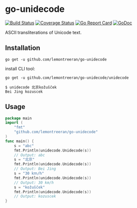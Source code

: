 go-unidecode
==============
[![Build Status](https://travis-ci.org/github/lemontreeran/go-unidecode.svg?branch=master)](https://travis-ci.com/github/lemontreeran/go-unidecode)
[![Coverage Status](https://coveralls.io/repos/lemontreeran/go-unidecode/badge.svg?branch=master)](https://coveralls.io/r/lemontreeran/go-unidecode?branch=master)
[![Go Report Card](https://goreportcard.com/badge/github.com/lemontreeran/go-unidecode)](https://goreportcard.com/report/github.com/lemontreeran/go-unidecode)
[![GoDoc](https://godoc.org/github.com/lemontreeran/go-unidecode?status.svg)](https://godoc.org/github.com/lemontreeran/go-unidecode)

ASCII transliterations of Unicode text.


Installation
------------

```
go get -u github.com/lemontreeran/go-unidecode
```

install CLI tool:

```
go get -u github.com/lemontreeran/go-unidecode/unidecode

$ unidecode 北京kožušček
Bei Jing kozuscek
```


Usage
------

```go
package main
import (
	"fmt"
	"github.com/lemontreeran/go-unidecode"
)
func main() {
	s = "abc"
	fmt.Println(unidecode.Unidecode(s))
	// Output: abc
	s = "北京"
	fmt.Println(unidecode.Unidecode(s))
	// Output: Bei Jing
	s = "30 𝗄𝗆/𝗁"
	fmt.Println(unidecode.Unidecode(s))
	// Output: 30 km/h
	s = "kožušček"
	fmt.Println(unidecode.Unidecode(s))
	// Output: kozuscek
}
```
